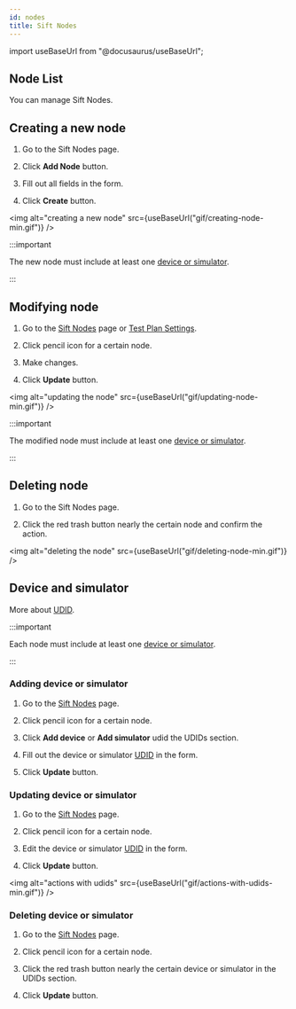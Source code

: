 ```yaml
---
id: nodes
title: Sift Nodes
---
```


import useBaseUrl from "@docusaurus/useBaseUrl";

## Node List

You can manage Sift Nodes.

## Creating a new node

1. Go to the Sift Nodes page.

2. Click **Add Node** button.

3. Fill out all fields in the form.

4. Click **Create** button.

<img alt="creating a new node" src={useBaseUrl("gif/creating-node-min.gif")} />

:::important

The new node must include at least one [device or simulator](/udid).

:::

## Modifying node

1. Go to the [Sift Nodes](/nodes) page or [Test Plan Settings](/test-plan-settings).

2. Click pencil icon for a certain node.

3. Make changes.

4. Click **Update** button.

<img alt="updating the node" src={useBaseUrl("gif/updating-node-min.gif")} />

:::important

The modified node must include at least one [device or simulator](/udid).

:::

## Deleting node

1. Go to the Sift Nodes page.

2. Click the red trash button nearly the certain node and confirm the action.

<img alt="deleting the node" src={useBaseUrl("gif/deleting-node-min.gif")} />

## Device and simulator

More about [UDID](/udid).

:::important

Each node must include at least one [device or simulator](/udid).

:::

### Adding device or simulator

1. Go to the [Sift Nodes](/nodes) page.

2. Click pencil icon for a certain node.

3. Click **Add device** or **Add simulator** udid the UDIDs section.

4. Fill out the device or simulator [UDID](/udid) in the form.

5. Click **Update** button.

### Updating device or simulator

1. Go to the [Sift Nodes](/nodes) page.

2. Click pencil icon for a certain node.

3. Edit the device or simulator [UDID](/udid) in the form.

4. Click **Update** button.

<img alt="actions with udids" src={useBaseUrl("gif/actions-with-udids-min.gif")} />

### Deleting device or simulator

1. Go to the [Sift Nodes](/nodes) page.

2. Click pencil icon for a certain node.

3. Click the red trash button nearly the certain device or simulator in the UDIDs section.

4. Click **Update** button.
